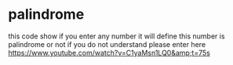 # palindrome
this code show if you enter any number it will define this number is palindrome or not if you do not understand please enter here https://www.youtube.com/watch?v=C1yaMsn1LQ0&amp;t=75s
